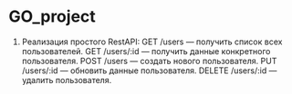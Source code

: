 # GO_project

1. Реализация простого RestAPI:
   GET /users — получить список всех пользователей.
   GET /users/:id — получить данные конкретного пользователя.
   POST /users — создать нового пользователя.
   PUT /users/:id — обновить данные пользователя.
   DELETE /users/:id — удалить пользователя.

   

